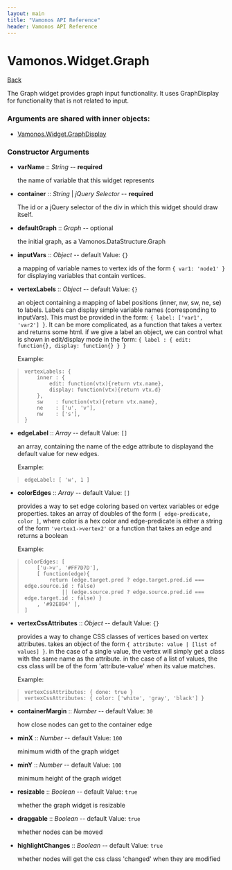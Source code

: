 ```yaml
---
layout: main
title: "Vamonos API Reference"
header: Vamonos API Reference
---
```



Vamonos.Widget.Graph
====================

[Back](index.html)

The Graph widget provides graph input functionality. It uses GraphDisplay for functionality that is not related to input.


### Arguments are shared with inner objects:

 * [Vamonos.Widget.GraphDisplay](widget-graphdisplay.html)


### Constructor Arguments

 * **varName** :: *String* -- **required**

    the name of variable that this widget represents



 * **container** :: *String* | *jQuery Selector* -- **required**

    The id or a jQuery selector of the div in which this widget should draw itself.



 * **defaultGraph** :: *Graph* -- optional

    the initial graph, as a Vamonos.DataStructure.Graph



 * **inputVars** :: *Object* -- default Value: `{}`

    a mapping of variable names to vertex ids of the form                 `{ var1: 'node1' }` for displaying variables that contain                 vertices.



 * **vertexLabels** :: *Object* -- default Value: `{}`

    an object containing a mapping of label positions (inner, nw, sw, ne, se) to labels. Labels can display simple variable names (corresponding to inputVars). This must be provided in the form: `{ label: ['var1', 'var2'] }`. It can be more complicated, as a function that takes a vertex and returns some html. if we give a label an object, we can control what is shown in edit/display mode in the form: `{ label : { edit: function{}, display: function{} } }`

    Example:

>     vertexLabels: {
>         inner : {
>             edit: function(vtx){return vtx.name}, 
>             display: function(vtx){return vtx.d} 
>         },
>         sw    : function(vtx){return vtx.name}, 
>         ne    : ['u', 'v'],
>         nw    : ['s'],
>     }



 * **edgeLabel** :: *Array* -- default Value: `[]`

    an array, containing the name of the edge attribute to displayand the default value for new edges.

    Example:

>     edgeLabel: [ 'w', 1 ]



 * **colorEdges** :: *Array* -- default Value: `[]`

    provides a way to set edge coloring based on vertex variables or edge properties. takes an array of doubles of the form  `[ edge-predicate, color ]`, where color is a hex color and edge-predicate is either a string of the form `'vertex1->vertex2'` or a function that takes an edge and returns a boolean

    Example:

>     colorEdges: [
>         ['u->v', '#FF7D7D'],
>         [ function(edge){
>             return (edge.target.pred ? edge.target.pred.id === edge.source.id : false)
>                 || (edge.source.pred ? edge.source.pred.id === edge.target.id : false) }
>         , '#92E894' ],
>     ]



 * **vertexCssAttributes** :: *Object* -- default Value: `{}`

    provides a way to change CSS classes of vertices based on vertex attributes. takes an object of the form `{ attribute: value | [list of values] }`. in the case of a single value,  the vertex will simply get a class with the same name as the attribute. in the case of a list of values, the css class will be of the form 'attribute-value' when its value matches.

    Example:

>     vertexCssAttributes: { done: true }
>     vertexCssAttributes: { color: ['white', 'gray', 'black'] }



 * **containerMargin** :: *Number* -- default Value: `30`

    how close nodes can get to the container edge



 * **minX** :: *Number* -- default Value: `100`

    minimum width of the graph widget



 * **minY** :: *Number* -- default Value: `100`

    minimum height of the graph widget



 * **resizable** :: *Boolean* -- default Value: `true`

    whether the graph widget is resizable



 * **draggable** :: *Boolean* -- default Value: `true`

    whether nodes can be moved



 * **highlightChanges** :: *Boolean* -- default Value: `true`

    whether nodes will get the css class 'changed' when they are modified



